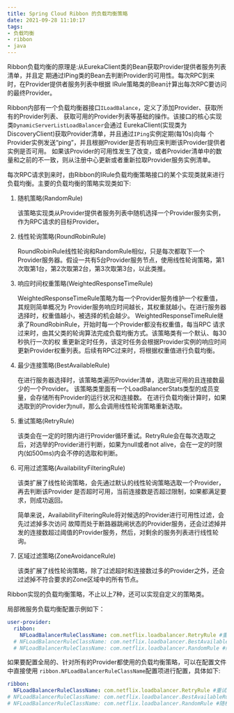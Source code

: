 ```yaml
---
title: Spring Cloud Ribbon 的负载均衡策略
date: 2021-09-28 11:10:17
tags:
- 负载均衡
- ribbon
- java
---
```


Ribbon负载均衡的原理是:从EurekaClient类的Bean获取Provider提供者服务列表清单，并且定 期通过IPing类的Bean去判断Provider的可用性。每次RPC到来时，在Provider提供者服务列表中根据 IRule策略类的Bean计算出每次RPC要访问的最终Provider。

<!-- more -->

Ribbon内部有一个负载均衡器接口`ILoadBalance`，定义了添加Provider、获取所有的Provider列表、 获取可用的Provider列表等基础的操作。该接口的核心实现类`DynamicServerListLoadBalancer`会通过 EurekaClient(实现类为DiscoveryClient)获取Provider清单，并且通过`IPing`实例定期(每10s)向每 个Provider实例发送“ping”，并且根据Provider是否有响应来判断该Provider提供者实例是否可用。 如果该Provider的可用性发生了改变，或者Provider清单中的数量和之前的不一致，则从注册中心更新或者重新拉取Provider服务实例清单。

每次RPC请求到来时，由Ribbon的IRule负载均衡策略接口的某个实现类就来进行负载均衡。主要的负载均衡的策略实现类如下:

1. 随机策略(RandomRule) 

   该策略实现类从Provider提供者服务列表中随机选择一个Provider服务实例，作为RPC请求的目标Provider。

2. 线性轮询策略(RoundRobinRule)

   RoundRobinRule线性轮询和RandomRule相似，只是每次都取下一个Provider服务器。假设一共有5台Provider服务节点，使用线性轮询策略，第1次取第1台，第2次取第2台，第3次取第3台，以此类推。

3. 响应时间权重策略(WeightedResponseTimeRule)

   WeightedResponseTimeRule策略为每一个Provider服务维护一个权重值，其规则简单概况为 Provider服务响应时间越长，其权重就越小。在进行服务器选择时，权重值越小，被选择的机会越少。 WeightedResponseTimeRule继承了RoundRobinRule，开始时每一个Provider都没有权重值，每当RPC 请求过来时，由其父类的轮询算法完成负载均衡方式。该策略类有一个默认、每30秒执行一次的权 重更新定时任务，该定时任务会根据Provider实例的响应时间更新Provider权重列表。后续有RPC过来时，将根据权重值进行负载均衡。

4. 最少连接策略(BestAvailableRule)

   在进行服务器选择时，该策略类遍历Provider清单，选取出可用的且连接数最少的一个Provider。 该策略类里面有一个LoadBalancerStats类型的成员变量，会存储所有Provider的运行状况和连接数。 在进行负载均衡计算时，如果选取到的Provider为null，那么会调用线性轮询策略重新选取。

5. 重试策略(RetryRule)

   该类会在一定的时限内进行Provider循环重试。RetryRule会在每次选取之后，对选举的Provider进行判断，如果为null或者not alive，会在一定的时限内(如500ms)内会不停的选取和判断。

6. 可用过滤策略(AvailabilityFilteringRule)

   该类扩展了线性轮询策略，会先通过默认的线性轮询策略选取一个Provider，再去判断该Provider 是否超时可用，当前连接数是否超过限制，如果都满足要求，则成功返回。

   简单来说，AvailabilityFilteringRule将对候选的Provider进行可用性过滤，会先过滤掉多次访问 故障而处于断路器跳闸状态的Provider服务，还会过滤掉并发的连接数超过阈值的Provider服务，然后，对剩余的服务列表进行线性轮询。

7. 区域过滤策略(ZoneAvoidanceRule)

   该类扩展了线性轮询策略，除了过滤超时和连接数过多的Provider之外，还会过滤掉不符合要求的Zone区域中的所有节点。

Ribbon实现的负载均衡策略，不止以上7种，还可以实现自定义的策略类。

局部微服务负载均衡配置示例如下：

```yaml
user-provider:
  ribbon:
    NFLoadBalancerRuleClassName: com.netflix.loadbalancer.RetryRule #重试+线性轮询
  # NFLoadBalancerRuleClassName: com.netflix.loadbalancer.BestAvailableRule #最少连接策略
  # NFLoadBalancerRuleClassName: com.netflix.loadbalancer.RandomRule #随机选择
```

如果要配置全局的、针对所有的Provider都使用的负载均衡策略，可以在配置文件中直接使用 `ribbon.NFLoadBalancerRuleClassName`配置项进行配置，具体如下:

```yaml
ribbon:
  NFLoadBalancerRuleClassName: com.netflix.loadbalancer.RetryRule #重试+线性轮询
# NFLoadBalancerRuleClassName: com.netflix.loadbalancer.BestAvailableRule #最少连接策略
# NFLoadBalancerRuleClassName: com.netflix.loadbalancer.RandomRule #随机选择
```

